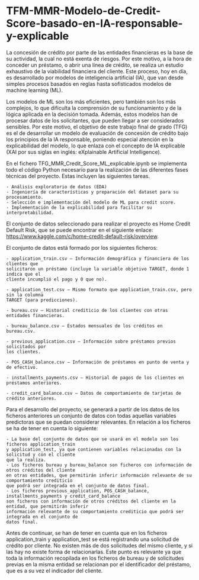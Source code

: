 # TFM-MMR-Modelo-de-Credit-Score-basado-en-IA-responsable-y-explicable

La concesión de crédito por parte de las entidades financieras es la base de su actividad, la cual no está exenta de riesgos. Por este motivo, a la hora de conceder un préstamo, o abrir una línea de crédito, se realiza un estudio exhaustivo de la viabilidad financiera del cliente. Este proceso, hoy en día, es desarrollado por modelos de inteligencia artificial (IA), que van desde simples procesos basados en reglas hasta sofisticados modelos de machine learning (ML).

Los modelos de ML son los más eficientes, pero también son los más complejos, lo que dificulta la comprensión de su funcionamiento y de la lógica aplicada en la decisión tomada. Además, estos modelos han de procesar datos de los solicitantes, que pueden llegar a ser considerados sensibles. Por este motivo, el objetivo de este trabajo final de grado (TFG) es el de desarrollar un modelo de evaluación de concesión de crédito bajo los principios de la IA responsable, poniendo especial atención en la explicabilidad del modelo, lo que enlaza con el concepto de IA explicable (XAI por sus siglas en inglés: eXplainable Artificial Intelligence).

En el fichero TFG_MMR_Credit_Score_ML_explicable.ipynb se implementa todo el código Python necesario para la realización de las diferentes fases técnicas del proyecto. Estas incluyen las siguientes tareas.

    - Análisis exploratorio de datos (EDA)
    - Ingeniería de características y preparación del dataset para su procesamiento.
    - Selección e implementación del modelo de ML para credit score.
    - Implementación de la explicabilidad para facilitar su interpretabilidad.

El conjunto de datos seleccionado para realizar el proyecto es Home Credit Default Risk, que se puede encontrar en el siguiente enlace: 
https://www.kaggle.com/c/home-credit-default-risk/overview. 

El conjunto de datos está formado por los siguientes ficheros:

    - application_train.csv – Información demográfica y financiera de los clientes que 
    solicitaron un préstamo (incluye la variable objetivo TARGET, donde 1 indica que el 
    cliente incumplió el pago y 0 que no).
    
    - application_test.csv – Mismo formato que application_train.csv, pero sin la columna 
    TARGET (para predicciones).
    
    - bureau.csv – Historial crediticio de los clientes con otras entidades financieras.
    
    - bureau_balance.csv – Estados mensuales de los créditos en bureau.csv.
    
    - previous_application.csv – Información sobre préstamos previos solicitados por 
    los clientes.
    
    - POS_CASH_balance.csv – Información de préstamos en punto de venta y de efectivo.
    
    - installments_payments.csv – Historial de pagos de los clientes en préstamos anteriores.
    
    - credit_card_balance.csv – Datos de comportamiento de tarjetas de crédito anteriores.

Para el desarrollo del proyecto, se generará a partir de los datos de los ficheros anteriores un conjunto de datos con todas aquellas variables predictoras que se puedan considerar relevantes. En relación a los ficheros se ha de tener en cuenta lo siguiente:

    - La base del conjunto de datos que se usará en el modelo son los ficheros application_train 
    y application_test, ya que contienen variables relacionadas con la solicitud y con el cliente 
    que la realiza.
    - Los ficheros bureau y bureau_balance son ficheros con información de otros créditos del cliente 
    en otras entidades, que permitirán inferir información relevante de su comportamiento crediticio 
    que podrá ser integrada en el conjunto de datos final.
    - Los ficheros previous_application, POS_CASH_balance, installments_payments y credit_card_balance 
    son ficheros con información de otros créditos del cliente en la entidad, que permitirán inferir 
    información relevante de su comportamiento crediticio que podrá ser integrada en el conjunto de 
    datos final.

Antes de continuar, se han de tener en cuenta que en los ficheros application_train y application_test se está registrando una solicitud de crédito por cliente. No existen más de dos solicitudes del mismo cliente, y si las hay no existe forma de relacionarlas. Este punto es relevante ya que toda la información recopilada en los ficheros de bureau y de solicitudes previas en la misma entidad se relacionan por el identificador del préstamo, que es a su vez el indicador del cliente.

